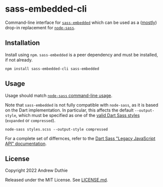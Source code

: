 # sass-embedded-cli

Command-line interface for [`sass-embedded`](https://github.com/sass/embedded-host-node) which can be used as a ([mostly](#usage)) drop-in replacement for [`node-sass`](https://github.com/sass/node-sass).

## Installation

Install using `npm`. `sass-embedded` is a peer dependency and must be installed, if not already.

```
npm install sass-embedded-cli sass-embedded
```

## Usage

Usage should match [`node-sass` command-line usage](https://github.com/sass/node-sass#command-line-interface).

Note that `sass-embedded` is not fully compatible with `node-sass`, as it is based on the Dart implementation. In particular, this affects the default `--output-style`, which must be specified as one of the [valid Dart Sass styles](https://sass-lang.com/documentation/cli/dart-sass#style) (`expanded` or `compressed`).

```
node-sass styles.scss --output-style compressed
```

For a complete set of differnces, refer to the [Dart Sass "Legacy JavaScript API" documentation](https://github.com/sass/dart-sass#legacy-javascript-api).

## License

Copyright 2022 Andrew Duthie

Released under the MIT License. See [LICENSE.md](./LICENSE.md).
